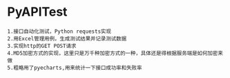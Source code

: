 # PyAPITest
    1.接口自动化测试，Python requests实现
    2.用Excel管理用例，生成测试结果并记录测试数据
    3.实现http的GET POST请求
    4.MD5加密方式的实现，这里只是万千种加密方式的一种，具体还是得根据服务端是如何加密来做
    5.粗略用了pyecharts,用来统计一下接口成功率和失败率
